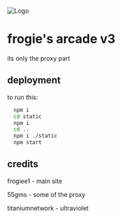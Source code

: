 
![Logo](https://raw.githubusercontent.com/FrogiesArcade/akanedontrapeme/refs/heads/main/banner.png)


# frogie's arcade v3

its only the proxy part


## deployment

to run this:

```bash
  npm i
  cd static
  npm i
  cd ..
  npm i ./static
  npm start
```


## credits

frogiee1 - main site

55gms - some of the proxy

titaniumnetwork - ultraviolet

